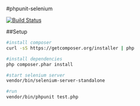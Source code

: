 #phpunit-selenium

[![Build Status](https://travis-ci.org/testcookbook/php-phpunit-selenium.svg?branch=master)](https://travis-ci.org/testcookbook/php-phpunit-selenium)

##Setup
```bash
#install composer
curl -sS https://getcomposer.org/installer | php

#install dependencies
php composer.phar install

#start selenium server
vendor/bin/selenium-server-standalone

#run
vendor/bin/phpunit test.php
```
